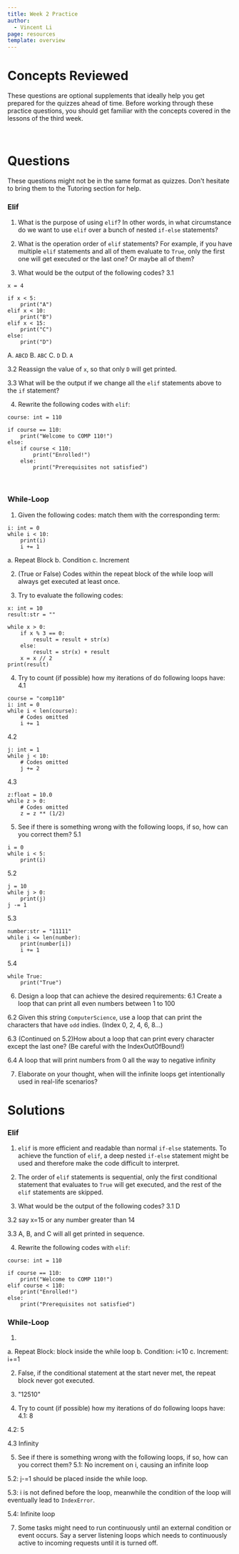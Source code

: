 ```yaml
---
title: Week 2 Practice
author:
  - Vincent Li
page: resources
template: overview
---
```


# Concepts Reviewed

These questions are optional supplements that ideally help you get prepared for the quizzes ahead of time. Before working through these practice questions, you should get familiar with the concepts covered in the lessons of the third week.

<br>

# Questions
These questions might not be in the same format as quizzes. Don't hesitate to bring them to the Tutoring section for help.

### Elif
1. What is the purpose of using `elif`? In other words, in what circumstance do we want to use `elif` over a bunch of nested `if-else` statements?

2. What is the operation order of `elif` statements? For example, if you have multiple `elif` statements and all of them evaluate to `True`, only the first one will get executed or the last one? Or maybe all of them?

3. What would be the output of the following codes?
3.1 
~~~
x = 4

if x < 5:
    print("A")
elif x < 10:
    print("B")
elif x < 15:
    print("C")
else:
    print("D")
~~~
A. `ABCD`   B. `ABC`    C. `D`  D. `A`

3.2 Reassign the value of `x`, so that only `D` will get printed.

3.3 What will be the output if we change all the `elif` statements above to the `if` statement?

4. Rewrite the following codes with `elif`:
~~~
course: int = 110

if course == 110:
    print("Welcome to COMP 110!")
else:
    if course < 110:
        print("Enrolled!")
    else:
        print("Prerequisites not satisfied")
~~~

<br>

### While-Loop
1. Given the following codes: match them with the corresponding term:
~~~
i: int = 0
while i < 10:
    print(i)
    i += 1
~~~
a. Repeat Block
b. Condition
c. Increment

2. (True or False) Codes within the repeat block of the while loop will always get executed at least once.


3. Try to evaluate the following codes:
~~~
x: int = 10
result:str = ""

while x > 0:
    if x % 3 == 0:
        result = result + str(x)
    else:
        result = str(x) + result
    x = x // 2
print(result)
~~~

4. Try to count (if possible) how my iterations of do following loops have:
4.1
~~~
course = "comp110"
i: int = 0
while i < len(course):
    # Codes omitted
    i += 1
~~~

4.2
~~~
j: int = 1
while j < 10:
    # Codes omitted
    j += 2
~~~

4.3 
~~~
z:float = 10.0
while z > 0:
    # Codes omitted
    z = z ** (1/2)
~~~

5. See if there is something wrong with the following loops, if so, how can you correct them?
5.1 
~~~
i = 0
while i < 5:
    print(i)
~~~

5.2
~~~
j = 10
while j > 0:
    print(j)
j -= 1
~~~

5.3
~~~
number:str = "11111"
while i <= len(number):
    print(number[i])
    i += 1
~~~

5.4
~~~
while True:
    print("True")
~~~

6. Design a loop that can achieve the desired requirements:
6.1 Create a loop that can print all even numbers between 1 to 100

6.2 Given this string `ComputerScience`, use a loop that can print the characters that have `odd` indies. (Index 0, 2, 4, 6, 8...)

6.3 (Continued on 5.2)How about a loop that can print every character except the last one? (Be careful with the IndexOutOfBound!)

6.4 A loop that will print numbers from 0 all the way to negative infinity

7. Elaborate on your thought, when will the infinite loops get intentionally used in real-life scenarios?    


# Solutions
### Elif
1. `elif` is more efficient and readable than normal `if-else` statements. To achieve the function of `elif`, a deep nested `if-else` statement might be used and therefore make the code difficult to interpret. 

2. The order of `elif` statements is sequential, only the first conditional statement that evaluates to `True` will get executed, and the rest of the `elif` statements are skipped.

3. What would be the output of the following codes?
3.1 
D

3.2 say x=15 or any number greater than 14

3.3 A, B, and C will all get printed in sequence.

4. Rewrite the following codes with `elif`:
~~~
course: int = 110

if course == 110:
    print("Welcome to COMP 110!")
elif course < 110:
    print("Enrolled!")
else:
    print("Prerequisites not satisfied")
~~~


### While-Loop
1. 
a. Repeat Block: block inside the while loop
b. Condition: i<10
c. Increment: i+=1

2. False, if the conditional statement at the start never met, the repeat block never got executed.


3. "12510"

4. Try to count (if possible) how my iterations of do following loops have:
4.1: 8

4.2: 5

4.3 Infinity

5. See if there is something wrong with the following loops, if so, how can you correct them?
5.1: No increment on i, causing an infinite loop

5.2: j-=1 should be placed inside the while loop.

5.3: i is not defined before the loop, meanwhile the condition of the loop will eventually lead to `IndexError`.

5.4: Infinite loop

7. Some tasks might need to run continuously until an external condition or event occurs. Say a server listening loops which needs to continuously active to incoming requests until it is turned off. 


